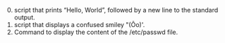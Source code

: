 0. script that prints “Hello, World”, followed by a new line to the standard output.
1. script that displays a confused smiley "(Ôo)'.
2. Command to display the content of the /etc/passwd file.